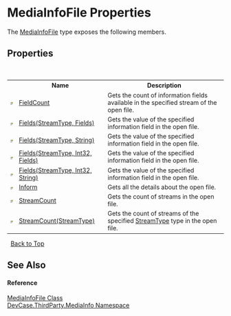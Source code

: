 # MediaInfoFile Properties
 

The <a href="T_DevCase_ThirdParty_MediaInfo_MediaInfoFile">MediaInfoFile</a> type exposes the following members.


## Properties
&nbsp;<table><tr><th></th><th>Name</th><th>Description</th></tr><tr><td>![Public property](media/pubproperty.gif "Public property")</td><td><a href="P_DevCase_ThirdParty_MediaInfo_MediaInfoFile_FieldCount">FieldCount</a></td><td>
Gets the count of information fields available in the specified stream of the open file.</td></tr><tr><td>![Public property](media/pubproperty.gif "Public property")</td><td><a href="P_DevCase_ThirdParty_MediaInfo_MediaInfoFile_Fields">Fields(StreamType, Fields)</a></td><td>
Gets the value of the specified information field in the open file.</td></tr><tr><td>![Public property](media/pubproperty.gif "Public property")</td><td><a href="P_DevCase_ThirdParty_MediaInfo_MediaInfoFile_Fields_3">Fields(StreamType, String)</a></td><td>
Gets the value of the specified information field in the open file.</td></tr><tr><td>![Public property](media/pubproperty.gif "Public property")</td><td><a href="P_DevCase_ThirdParty_MediaInfo_MediaInfoFile_Fields_1">Fields(StreamType, Int32, Fields)</a></td><td>
Gets the value of the specified information field in the open file.</td></tr><tr><td>![Public property](media/pubproperty.gif "Public property")</td><td><a href="P_DevCase_ThirdParty_MediaInfo_MediaInfoFile_Fields_2">Fields(StreamType, Int32, String)</a></td><td>
Gets the value of the specified information field in the open file.</td></tr><tr><td>![Public property](media/pubproperty.gif "Public property")</td><td><a href="P_DevCase_ThirdParty_MediaInfo_MediaInfoFile_Inform">Inform</a></td><td>
Gets all the details about the open file.</td></tr><tr><td>![Public property](media/pubproperty.gif "Public property")</td><td><a href="P_DevCase_ThirdParty_MediaInfo_MediaInfoFile_StreamCount">StreamCount</a></td><td>
Gets the count of streams in the open file.</td></tr><tr><td>![Public property](media/pubproperty.gif "Public property")</td><td><a href="P_DevCase_ThirdParty_MediaInfo_MediaInfoFile_StreamCount_1">StreamCount(StreamType)</a></td><td>
Gets the count of streams of the specified <a href="T_DevCase_ThirdParty_MediaInfo_StreamType">StreamType</a> type in the open file.</td></tr></table>&nbsp;
<a href="#mediainfofile-properties">Back to Top</a>

## See Also


#### Reference
<a href="T_DevCase_ThirdParty_MediaInfo_MediaInfoFile">MediaInfoFile Class</a><br /><a href="N_DevCase_ThirdParty_MediaInfo">DevCase.ThirdParty.MediaInfo Namespace</a><br />